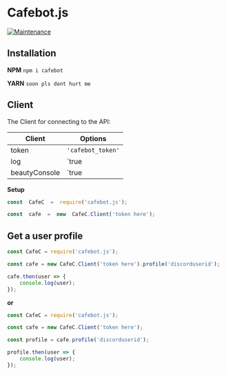 # Cafebot.js
  

[![Maintenance](https://img.shields.io/badge/Maintained%3F-yes-green.svg)](https://GitHub.com/DopeDealers/Cafebot.js/graphs/commit-activity)

## Installation

**NPM**
``npm i cafebot``

**YARN**
``soon pls dont hurt me``


## Client

The Client for connecting to the API:

|Client          |Options                        |                        
|----------------|-------------------------------|
|token           |`'cafebot_token'`              |
|log             |`true || false`                |
|beautyConsole   |`true || false || null`        |

**Setup**
```js
const  CafeC  =  require('cafebot.js');

const  cafe  =  new  CafeC.Client('token here');
```

## Get a user profile

```js
const CafeC = require('cafebot.js');

const cafe = new CafeC.Client('token here').profile('discorduserid');

cafe.then(user => {
    console.log(user);
});
```

**or**

```js
const CafeC = require('cafebot.js');

const cafe = new CafeC.Client('token here');

const profile = cafe.profile('discorduserid');

profile.then(user => {
    console.log(user);
});
```

